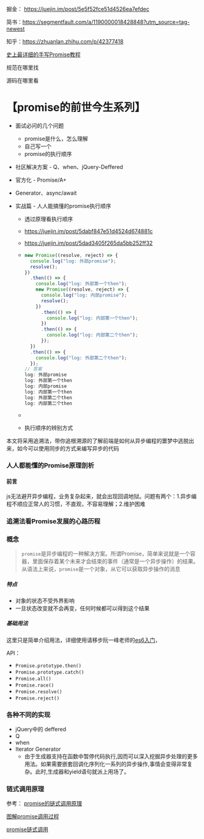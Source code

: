 掘金： https://juejin.im/post/5e5f52fce51d4526ea7efdec

简书：https://segmentfault.com/a/1190000018428848?utm_source=tag-newest

知乎：https://zhuanlan.zhihu.com/p/42377418

[史上最详细的手写Promise教程](https://juejin.im/post/5b2f02cd5188252b937548ab)



规范在哪里找

源码在哪里看

# 【promise的前世今生系列】

- 面试必问的几个问题

  - promise是什么，怎么理解
  - 自己写一个
  - promise的执行顺序

- 社区解决方案 - Q、when、jQuery-Deffered

- 官方化 - Promise/A+

- Generator、async/await

- 实战篇 - 人人能搞懂的promise执行顺序

  - 透过原理看执行顺序

  - https://juejin.im/post/5dabf847e51d4524d674881c

  - https://juejin.im/post/5dad3405f265da5bb252ff32

  - ```js
    new Promise((resolve, reject) => {
      console.log("log: 外部promise");
      resolve();
    })
      .then(() => {
        console.log("log: 外部第一个then");
        new Promise((resolve, reject) => {
          console.log("log: 内部promise");
          resolve();
        })
          .then(() => {
            console.log("log: 内部第一个then");
          })
          .then(() => {
            console.log("log: 内部第二个then");
          });
      })
      .then(() => {
        console.log("log: 外部第二个then");
      });
    // 答案
    log: 外部promise
    log: 外部第一个then
    log: 内部promise
    log: 内部第一个then
    log: 外部第二个then
    log: 内部第二个then
    ```

  - 

  - 执行顺序的辨别方式

本文将采用追溯法，带你追根溯源的了解前端是如何从异步编程的噩梦中逃脱出来，如今可以使用同步的方式来编写异步的代码



### 人人都能懂的Promise原理剖析

#### 前言

js无法避开异步编程，业务复杂起来，就会出现回调地狱。问题有两个：1.异步编程不顺应正常人的习惯，不直观，不容易理解；2.维护困难



### 追溯法看Promise发展的心路历程



### 概念

> `promise`是异步编程的一种解决方案。所谓Promise，简单来说就是一个容器，里面保存着某个未来才会结束的事件（通常是一个异步操作）的结果。从语法上来说，`promise`是一个对象，从它可以获取异步操作的消息

##### 特点 

- 对象的状态不受外界影响
- 一旦状态改变就不会再变，任何时候都可以得到这个结果

##### 基础用法

这里只是简单介绍用法，详细使用请移步阮一峰老师的[es6入门](https://es6.ruanyifeng.com/)，

API：

- `Promise.prototype.then()`
- `Promise.prototype.catch()`
- `Promise.all()`
- `Promise.race()`
- `Promise.resolve()`
- `Promise.reject()`

### 各种不同的实现

-  jQuery中的 deffered
- Q
-  when 
- Iterator Generator
  - 由于生成器支持在函数中暂停代码执行,因而可以深入挖掘异步处理的更多用法。如果需要嵌套回调化序列化一系列的异步操作,事情会变得非常复杂。此时,生成器和yield语句就派上用场了。

### 链式调用原理

参考： [promise的链式调用原理](https://juejin.im/post/5e34ec75e51d4557e86e9dff)

[图解promise调用过程](https://juejin.im/post/5ecbdfe6e51d45784960ab2b)

[promise链式调用](https://juejin.im/post/5e9948636fb9a03c8122cbad)

